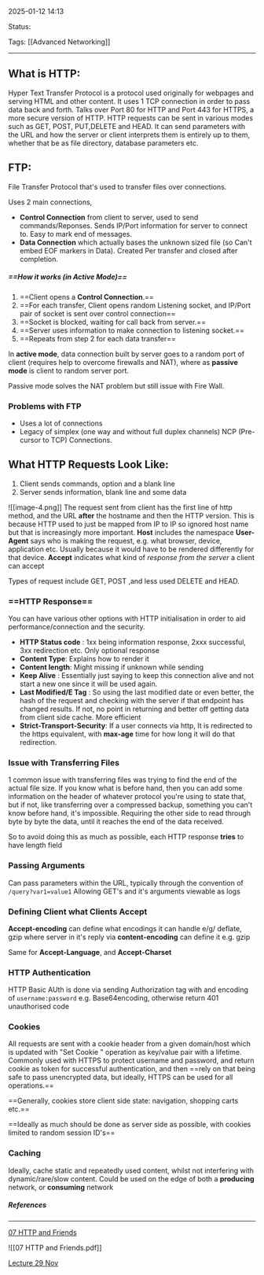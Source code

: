 2025-01-12 14:13

Status:

Tags: [[Advanced Networking]]

---

What is HTTP:
---

Hyper Text Transfer Protocol is a protocol used originally for webpages and serving HTML and other content. It uses 1 TCP connection in order to pass data back and forth. Talks over Port 80 for HTTP and Port 443 for HTTPS, a more secure version of HTTP.
HTTP requests can be sent in various modes such as GET, POST, PUT,DELETE and HEAD.
It can send parameters with the URL and how the server or client interprets them is entirely up to them, whether that be as file directory, database parameters etc.

FTP:
---

File Transfer Protocol that's used to transfer files over connections.


Uses 2 main connections,
- **Control Connection** from client to server, used to send commands/Reponses. Sends IP/Port information for server to connect to. Easy to mark end of messages.
- **Data Connection** which actually bases the unknown sized file (so Can't embed EOF markers in Data). Created Per transfer and closed after completion.

##### ==How it works (in Active Mode)==

1. ==Client opens a **Control Connection**.==
2. ==For each transfer, Client opens random Listening socket, and IP/Port pair of socket is sent over control connection==
3. ==Socket is blocked, waiting for call back from server.==
4. ==Server uses information to make connection to listening socket.==
5. ==Repeats from step 2 for each data transfer==  


In **active mode**, data connection built by server goes to a random port of client (requires help to overcome firewalls and NAT), where as **passive mode** is client to random server port.

Passive mode solves the NAT problem but still issue with Fire Wall.

### Problems with FTP
- Uses a lot of connections
- Legacy of simplex (one way and without full duplex channels) NCP (Pre-cursor to TCP) Connections.




What HTTP Requests Look Like:
---

1. Client sends commands, option and a blank line
2. Server sends information, blank line and some data

![[image-4.png]]
The request sent from client has the first line of http method, and the URL **after** the hostname and then the HTTP version. This is because HTTP used to just be mapped from IP to IP so ignored host name but that is increasingly more important.
**Host** includes the namespace
**User-Agent** says who is making the request, e.g. what browser, device, application etc. Usually because it would have to be rendered differently for that device. 
**Accept** indicates what kind of _response from the server_ a client can accept


Types of request include GET, POST ,and less used DELETE and HEAD.
### ==HTTP Response==

You can have various other options with HTTP initialisation in order to aid performance/connection and the security.


- **HTTP Status code** : 1xx being information response, 2xxx successful, 3xx redirection etc. Only optional response
- **Content Type**: Explains how to render it
- **Content length**: Might missing if unknown while sending
- **Keep Alive** : Essentially just saying to keep this connection alive and not start a new one since it will be used again. 
- **Last Modified/E Tag** : So using the last modified date or even better, the hash of the request and checking with the server if that endpoint has changed results. If not, no point in returning and better off getting data from client side cache. More efficient
- **Strict-Transport-Security**: If a user connects via http, It is redirected to the https equivalent, with **max-age**  time for how long it will do that redirection.

### Issue with Transferring Files

1 common issue with transferring files was trying to find the end of the actual file size. If you know what is before hand, then you can add some information on the header of whatever protocol you're using to state that, but if not, like transferring over a compressed backup, something you can't know before hand, it's impossible. Requiring the other side to read through byte by byte the data, until it reaches the end of the data received.

So to avoid doing this as much as possible, each HTTP response **tries** to have length field

### Passing Arguments

Can pass parameters within the URL, typically through the convention of  `/query?var1=value1` Allowing GET's and it's arguments viewable as logs

### Defining Client what Clients Accept

**Accept-encoding** can define what encodings it can handle e/g/ deflate, gzip where server in  it's reply via **content-encoding** can define it e.g. gzip

Same for **Accept-Language**, and **Accept-Charset**

### HTTP Authentication

HTTP Basic AUth is done via sending Authorization tag with and encoding of `username:password` e.g. Base64encoding, otherwise return 401 unauthorised code

### Cookies

All requests are sent with a cookie header from a given domain/host which is updated with "Set Cookie " operation as key/value pair with a lifetime. Commonly used with HTTPS to protect username and password, and return cookie as token for successful authentication, and then ==rely on that being safe to pass unencrypted data, but ideally, HTTPS can be used for all operations.== 

==Generally, cookies store client side state: navigation, shopping carts etc.==

==Ideally as much should be done as server side as possible, with cookies limited to random session ID's==

### Caching

Ideally, cache static and repeatedly used content, whilst not interfering with dynamic/rare/slow content. Could be used on the edge of both a **producing** network, or **consuming** network




##### References

----
[07 HTTP and Friends](file:///C:/Users/Asus/Documents/School/Final_Year/Advanced_Networking/Week_9/07%20HTTP%20and%20Friends.pdf)

![[07 HTTP and Friends.pdf]]

[Lecture 29 Nov](https://bham.cloud.panopto.eu/Panopto/Pages/Viewer.aspx?id=d15415a8-c837-40b9-80d7-b2370094493d)


